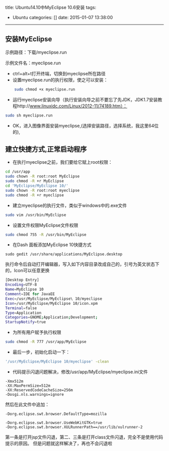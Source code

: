 title: Ubuntu14.10中MyEclipse 10.6安装
tags:
  - Ubuntu
categories: []
date: 2015-01-07 13:38:00
---
## 安装MyEclipse
示例路径：下载/myeclipse.run

示例文件名：myeclipse.run
- ctrl+alt+t打开终端，切换到myeclipse所在路径
- 设置myeclipse.run的执行权限，使之可以安装：
```bash
	sudo chmod +x myeclipse.run   
```
- 运行myeclipse安装向导（执行安装向导之前不要忘了先JDK，JDK1.7安装教程http://www.linuxidc.com/Linux/2012-11/74189.htm）：  
``` bash
sudo sh myeclipse.run
```
<!--more-->
- OK，进入图像界面安装myeclipse,(选择安装路径，选择系统，我这里64位的),

## 建立快捷方式,正常启动程序
- 在执行myeclipse之前，我们要给它赋上root权限：
``` bash
cd /usr/app
sudo chown -R root:root MyEclipse
sudo chmod -R +r MyEclipse
cd 'MyEclipse/MyEclipse 10/'
sudo chown -R root:root myeclipse
sudo chmod -R +r myeclipse
```
- 建立myeclipse的执行文件，类似于windows中的.exe文件
```bash
sudo vim /usr/bin/MyEclipse
```
- 设置文件权限MyEclipse文件权限
```bash
sudo chmod 755 -R /usr/bin/MyEclipse
```
- 在Dash 面板添加MyEclipse 10快捷方式
```
sudo gedit /usr/share/applications/MyEclipse.desktop
```
执行命令后自动打开编辑器，写入如下内容目录改成自己的，引号为英文状态下的，Icon可以任意更换
```bash
[Desktop Entry]
Encoding=UTF-8
Name=MyEclipse 10
Comment=IDE for JavaEE
Exec=/usr/MyEclipse/MyEclipse\ 10/myeclipse
Icon=/usr/MyEclipse/MyEclipse 10/icon.xpm
Terminal=false
Type=Application
Categories=GNOME;Application;Development;
StartupNotify=true
```
- 为所有用户赋予执行权限
```bash
sudo chmod -R 777 /usr/app/MyEclipse
```

- 最后一步，初始化启动一下：
```bash
'/usr/MyEclipse/MyEclipse 10/myeclipse' -clean
```
- 代码提示闪退问题解决，修改/usr/app/MyEclipse/myeclipse.ini文件
```
-Xmx512m
-XX:MaxPermSize=512m
-XX:ReservedCodeCacheSize=256m
-Dosgi.nls.warnings=ignore
```
然后在此文件中追加：
```
-Dorg.eclipse.swt.browser.DefaultType=mozilla

-Dorg.eclipse.swt.browser.UseWebKitGTK=true
-Dorg.eclipse.swt.browser.XULRunnerPath==/usr/lib/xulrunner-2
```
第一条是打开jsp文件闪退，第二、三条是打开class文件闪退，完全不是使用代码提示的原因。
但是问题就这样解决了，再也不会闪退啦
